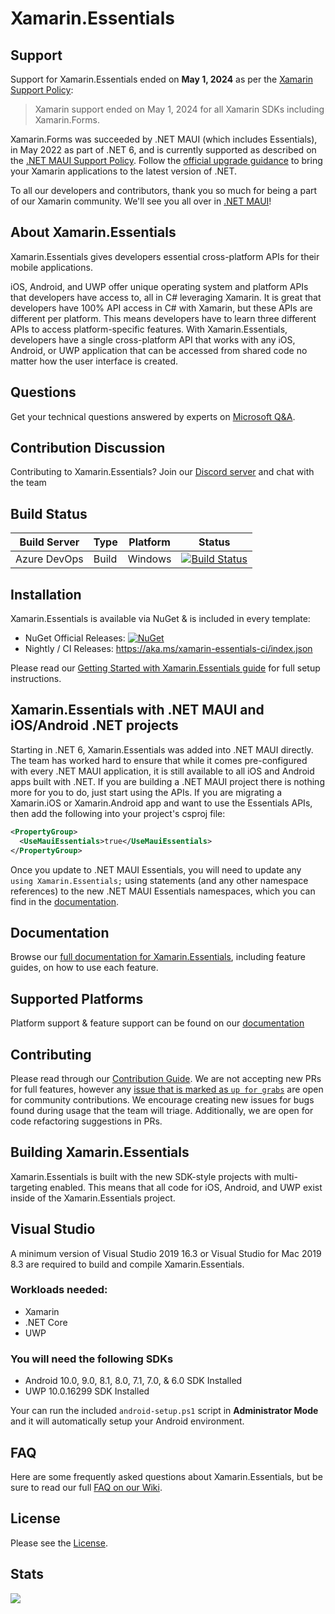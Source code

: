 # Xamarin.Essentials

## Support

Support for Xamarin.Essentials ended on **May 1, 2024** as per the [Xamarin Support Policy][xamarin-support-policy]:

> Xamarin support ended on May 1, 2024 for all Xamarin SDKs including Xamarin.Forms.

Xamarin.Forms was succeeded by .NET MAUI (which includes Essentials), in May 2022 as part of .NET 6, and is currently supported as described on the [.NET MAUI Support Policy][maui-support-policy]. Follow the [official upgrade guidance](https://learn.microsoft.com/dotnet/maui/migration) to bring your Xamarin applications to the latest version of .NET.

To all our developers and contributors, thank you so much for being a part of our Xamarin community. We'll see you all over in [.NET MAUI][dotnet-maui-repo]!

[maui-support-policy]: https://dotnet.microsoft.com/platform/support/policy/maui
[xamarin-support-policy]: https://dotnet.microsoft.com/platform/support/policy/xamarin
[dotnet-maui-repo]:https://github.com/dotnet/maui/

## About Xamarin.Essentials

Xamarin.Essentials gives developers essential cross-platform APIs for their mobile applications. 

iOS, Android, and UWP offer unique operating system and platform APIs that developers have access to, all in C# leveraging Xamarin. It is great that developers have 100% API access in C# with Xamarin, but these APIs are different per platform. This means developers have to learn three different APIs to access platform-specific features. With Xamarin.Essentials, developers have a single cross-platform API that works with any iOS, Android, or UWP application that can be accessed from shared code no matter how the user interface is created.

## Questions

Get your technical questions answered by experts on [Microsoft Q&A](https://learn.microsoft.com/answers/topics/dotnet-xamarinessentials.html?WT.mc_id=friends-0000-jamont).

## Contribution Discussion

Contributing to Xamarin.Essentials? Join our [Discord server](https://discord.com/invite/Y8828kE) and chat with the team

## Build Status

| Build Server | Type         | Platform | Status                                                                                                                                                                                 |
|--------------|--------------|----------|----------------------------------------------------------------------------------------------------------------------------------------------------------------------------------------|
| Azure DevOps         | Build        | Windows  | [![Build Status](https://dev.azure.com/xamarin/public/_apis/build/status/xamarin/Essentials/Xamarin.Essentials%20(Public)?repoName=xamarin%2FEssentials&branchName=main)](https://dev.azure.com/xamarin/public/_build/latest?definitionId=7&repoName=xamarin%2FEssentials&branchName=main) |

## Installation

Xamarin.Essentials is available via NuGet & is included in every template:

* NuGet Official Releases: [![NuGet](https://img.shields.io/nuget/vpre/Xamarin.Essentials.svg?label=NuGet)](https://www.nuget.org/packages/Xamarin.Essentials)
* Nightly / CI Releases: https://aka.ms/xamarin-essentials-ci/index.json

Please read our [Getting Started with Xamarin.Essentials guide](https://learn.microsoft.com/xamarin/essentials/get-started?WT.mc_id=friends-0000-jamont) for full setup instructions.

## Xamarin.Essentials with .NET MAUI and iOS/Android .NET projects

Starting in .NET 6, Xamarin.Essentials was added into .NET MAUI directly. The team has worked hard to ensure that while it comes pre-configured with every .NET MAUI application, it is still available to all iOS and Android apps built with .NET. If you are building a .NET MAUI project there is nothing more for you to do, just start using the APIs. If you are migrating a Xamarin.iOS or Xamarin.Android app and want to use the Essentials APIs, then add the following into your project's csproj file:

```xml
<PropertyGroup>
  <UseMauiEssentials>true</UseMauiEssentials>
</PropertyGroup>
```

Once you update to .NET MAUI Essentials, you will need to update any `using Xamarin.Essentials;` using statements (and any other namespace references) to the new .NET MAUI Essentials namespaces, which you can find in the [documentation](https://learn.microsoft.com/dotnet/maui/platform-integration).

## Documentation

Browse our [full documentation for Xamarin.Essentials](https://learn.microsoft.com/xamarin/essentials?WT.mc_id=friends-0000-jamont), including feature guides, on how to use each feature.

## Supported Platforms

Platform support & feature support can be found on our [documentation](https://learn.microsoft.com/xamarin/essentials/platform-feature-support?WT.mc_id=friends-0000-jamont)


## Contributing

Please read through our [Contribution Guide](CONTRIBUTING.md). We are not accepting new PRs for full features, however any [issue that is marked as `up for grabs`](https://github.com/xamarin/Essentials/issues?q=is%3Aissue+is%3Aopen+label%3A%22up+for+grabs%22) are open for community contributions. We encourage creating new issues for bugs found during usage that the team will triage. Additionally, we are open for code refactoring suggestions in PRs.

## Building Xamarin.Essentials

Xamarin.Essentials is built with the new SDK-style projects with multi-targeting enabled. This means that all code for iOS, Android, and UWP exist inside of the Xamarin.Essentials project.

## Visual Studio

A minimum version of Visual Studio 2019 16.3 or Visual Studio for Mac 2019 8.3 are required to build and compile Xamarin.Essentials.

### Workloads needed:

* Xamarin
* .NET Core
* UWP

### You will need the following SDKs

* Android 10.0, 9.0, 8.1, 8.0, 7.1, 7.0, & 6.0 SDK Installed
* UWP 10.0.16299 SDK Installed

Your can run the included `android-setup.ps1` script in **Administrator Mode** and it will automatically setup your Android environment.

## FAQ

Here are some frequently asked questions about Xamarin.Essentials, but be sure to read our full [FAQ on our Wiki](https://github.com/xamarin/Essentials/wiki#feature-faq).

## License

Please see the [License](LICENSE).

## Stats
<img src="https://repobeats.axiom.co/api/embed/f917a77cbbdeee19b87fa1f2f932895d1df18b31.svg" />
